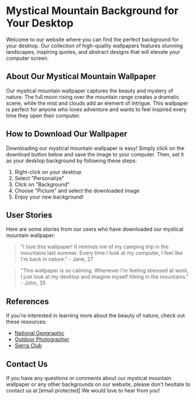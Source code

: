 <!--font:Creepster-->

# Mystical Mountain Background for Your Desktop

Welcome to our website where you can find the perfect background for your desktop. Our collection of high-quality wallpapers features stunning landscapes, inspiring quotes, and abstract designs that will elevate your computer screen.

## About Our Mystical Mountain Wallpaper

Our mystical mountain wallpaper captures the beauty and mystery of nature. The full moon rising over the mountain range creates a dramatic scene, while the mist and clouds add an element of intrigue. This wallpaper is perfect for anyone who loves adventure and wants to feel inspired every time they open their computer.

## How to Download Our Wallpaper

Downloading our mystical mountain wallpaper is easy! Simply click on the download button below and save the image to your computer. Then, set it as your desktop background by following these steps:

1. Right-click on your desktop
2. Select "Personalize"
3. Click on "Background"
4. Choose "Picture" and select the downloaded image
5. Enjoy your new background!

## User Stories

Here are some stories from our users who have downloaded our mystical mountain wallpaper:

> "I love this wallpaper! It reminds me of my camping trip in the mountains last summer. Every time I look at my computer, I feel like I'm back in nature." - Jane, 27

> "This wallpaper is so calming. Whenever I'm feeling stressed at work, I just look at my desktop and imagine myself hiking in the mountains." - John, 35

## References

If you're interested in learning more about the beauty of nature, check out these resources:

- [National Geographic](#)
- [Outdoor Photographer](#)
- [Sierra Club](#)

## Contact Us

If you have any questions or comments about our mystical mountain wallpaper or any other backgrounds on our website, please don't hesitate to contact us at [email protected] We would love to hear from you!

<!--

Write me content for website with wallpaper which alt text is:

"A photograph of a full moon rising over a mountain range, with mist and clouds adding to the sense of mystery."

The name/title of the page should not be 1:1 copy of the alt text but rather a real content of the website which is using this wallpaper.

- Use markdown format 
- Start with heading
- Heading should be short and concise
- The content should look like a real website 
- The website should not be about the wallpaper, wallpaper is just a related background
- Heading should be contain work "wallpaper" or "background"
- Include real sections like references, contact, user stories, etc. use things relevant to the page purpose.
- Feel free to use structure like headings, bullets, numbering, blockquotes, paragraphs, horizontal lines, etc.
- You can use formatting like bold or _italic_
- You can include UTF-8 emojis
- Links should be only #hash anchors (and you can refer to the document itself)
- Do not include images


---


# Mystical Mountain Background for Your Desktop

Welcome to our website where you can find the perfect background for your desktop. Our collection of high-quality wallpapers features stunning landscapes, inspiring quotes, and abstract designs that will elevate your computer screen.

## About Our Mystical Mountain Wallpaper

Our mystical mountain wallpaper captures the beauty and mystery of nature. The full moon rising over the mountain range creates a dramatic scene, while the mist and clouds add an element of intrigue. This wallpaper is perfect for anyone who loves adventure and wants to feel inspired every time they open their computer.

## How to Download Our Wallpaper

Downloading our mystical mountain wallpaper is easy! Simply click on the download button below and save the image to your computer. Then, set it as your desktop background by following these steps:

1. Right-click on your desktop
2. Select "Personalize"
3. Click on "Background"
4. Choose "Picture" and select the downloaded image
5. Enjoy your new background!

## User Stories

Here are some stories from our users who have downloaded our mystical mountain wallpaper:

> "I love this wallpaper! It reminds me of my camping trip in the mountains last summer. Every time I look at my computer, I feel like I'm back in nature." - Jane, 27

> "This wallpaper is so calming. Whenever I'm feeling stressed at work, I just look at my desktop and imagine myself hiking in the mountains." - John, 35

## References

If you're interested in learning more about the beauty of nature, check out these resources:

- [National Geographic](#)
- [Outdoor Photographer](#)
- [Sierra Club](#)

## Contact Us

If you have any questions or comments about our mystical mountain wallpaper or any other backgrounds on our website, please don't hesitate to contact us at [email protected] We would love to hear from you!

-->
